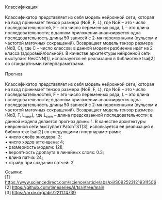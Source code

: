 Классификация<br /><br />
Классификатор представляет из себя модель нейронной сети, которая на вход принимает тензор размера (NoB, F, L), где NoB – это число последовательностей, F – это число переменных ряда, L – это длина последовательности; в данном приложении анализируется одна последовательность длины 50 записей с 2-мя переменными (пульсом и частотой маточных сокращений). Возвращает модель тензор размера (NoB, C), где C – число классов; в данной модели разбиение идёт на 2 класса (здоровый/больной). В качестве архитектуры нейронной сети выступает ResCNN[1], используется её реализация в библиотеке tsai[2] со стандартными гиперпараметрами.<br /><br />
Прогноз<br /><br />
Классификатор представляет из себя модель нейронной сети, которая на вход принимает тензор размера (NoB, F, L), где NoB – это число последовательностей, F – это число переменных ряда, L – это длина последовательности; в данном приложении анализируется одна последовательность длины 50 записей с 2-мя переменными (пульсом и частотой маточных сокращений). Возвращает модель тензор размера (NoB, F, L<sub>new</sub>), где L<sub>new</sub> – длина предсказанной последовательности; в данной модели делается прогноз длины 1. В качестве архитектуры нейронной сети выступает PatchTST[3], используется её реализация в библиотеке tsai[2] со следующими гиперпараметрами:<br />
•	число слоёв энкодера: 3;<br />
•	число хэдов аттеншена: 4;<br />
•	размерность модели: 128;<br />
•	вероятность дропаута в линейных слоях: 0.3;<br />
•	длина патча: 24;<br />
•	страйд при создании патчей: 2.<br />

Ссылки:<br />
[1]
https://www.sciencedirect.com/science/article/abs/pii/S0925231219311506<br />
[2]
https://github.com/timeseriesAI/tsai/tree/main<br />
[3]
https://arxiv.org/abs/2211.14730<br />








